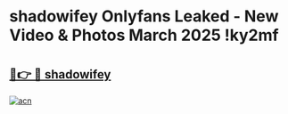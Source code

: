 # shadowifey Onlyfans Leaked - New Video & Photos March 2025 !ky2mf

# <h2><a href="https://sh0ltg.iuczelnia.edu.pl?title=shadowifey&ref=ky2mf">🔗👉 🔴 shadowifey</a></h2>

[![acn](https://github.com/user-attachments/assets/0f9c940e-d8b0-45ae-aac7-cd30a18b3e1c)](https://sh0ltg.iuczelnia.edu.pl?title=shadowifey&ref=ky2mf)

